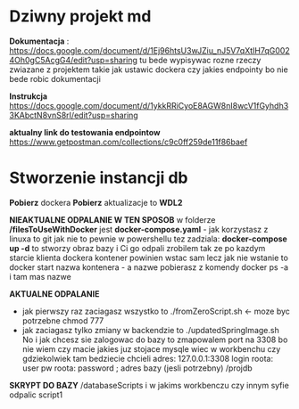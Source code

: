# Dziwny projekt md

**Dokumentacja** : https://docs.google.com/document/d/1Ej96htsU3wJZiu_nJ5V7qXtIH7qG0024Oh0gC5AcgG4/edit?usp=sharing
tu bede wypisywac rozne rzeczy zwiazane z projektem takie jak ustawic dockera czy jakies endpointy bo nie bede robic dokumentacji

**Instrukcja**
https://docs.google.com/document/d/1ykkRRiCyoE8AGW8nI8wcV1fGyhdh33KAbctN8vnS8rI/edit?usp=sharing


**aktualny link do testowania endpointow**
https://www.getpostman.com/collections/c9c0ff259de11f86baef

# Stworzenie instancji db
**Pobierz** dockera
**Pobierz** aktualizacje to **WDL2**

**NIEAKTUALNE ODPALANIE W TEN SPOSOB**
w folderze **/filesToUseWithDocker** jest **docker-compose.yaml** - jak korzystasz z linuxa to git jak nie to pewnie w powershellu tez zadziala: **docker-compose up -d** to stworzy obraz bazy i Ci go odpali
zrobilem tak ze po kazdym starcie klienta dockera kontener powinien wstac sam lecz jak nie wstanie to docker start nazwa kontenera - a nazwe pobierasz z komendy docker ps -a i tam mas nazwe

**AKTUALNE ODPALANIE**
- jak  pierwszy raz zaciagasz wszystko to ./fromZeroScript.sh  <- moze byc potrzebne chmod 777
- jak zaciagasz tylko zmiany w backendzie to ./updatedSpringImage.sh
No i jak chcesz sie zalogowac do bazy to zmapowalem port na 3308 bo nie wiem czy macie jakies juz stojace mysqle wiec w workbenchu czy gdziekolwiek tam bedziecie chcieli 
adres: 127.0.0.1:3308 login roota: user pw roota: password ; adres bazy (jesli potrzebny) /projdb

**SKRYPT DO BAZY** /databaseScripts i w jakims workbenczu czy innym syfie odpalic script1 
